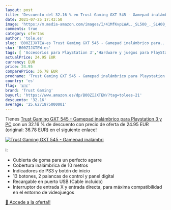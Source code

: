 ```yaml
---
layout: post
title: 'Descuento del 32.16 % en Trust Gaming GXT 545 - Gamepad inalámbri'
date: 2021-07-25 17:43:50
image: 'https://m.media-amazon.com/images/I/41MfKvpLWAL._SL500_._SL400_.jpg'
comments: true
category: ofertas
author: 'tole.es'
slug: 'B00ZIJXTEW-es Trust Gaming GXT 545 - Gamepad inalámbrico para...'
sku: 'B00ZIJXTEW-es'
tags: [ 'Accesorios para PlayStation 3','Hardware y juegos para PlayStation 3','Mandos para PlayStation 3','Mandos y controles para PlayStation 3','Sistemas precursores y micro consolas','Videojuegos','playstation','trust gaming', ]
actualPrice: 24.95 EUR
currency: EUR
price: 24.95
comparePrice: 36.78 EUR
prodname: 'Trust Gaming GXT 545 - Gamepad inalámbrico para Playstation 3 y PC'
country: 'es'
flag: '🇪🇸'
brand: 'Trust Gaming'
buyurl: 'https://www.amazon.es/dp/B00ZIJXTEW/?tag=tolees-21'
descuento: '32.16'
average: '25.6271875000001'
---
```


Tienes [Trust Gaming GXT 545 - Gamepad inalámbrico para Playstation 3 y PC](https://www.amazon.es/dp/B00ZIJXTEW/?tag=tolees-21) con un 32.16 % de descuento con precio de oferta de 24.95 EUR (original: 36.78 EUR) en el siguiente enlace!

[![Trust Gaming GXT 545 - Gamepad inalámbri](https://m.media-amazon.com/images/I/41MfKvpLWAL._SL500_._SL400_.jpg)](https://www.amazon.es/dp/B00ZIJXTEW/?tag=tolees-21)

ℹ️:

- Cubierta de goma para un perfecto agarre
- Cobertura inalámbrica de 10 metros
- Indicadores de PS3 y botón de inicio
- 13 botones, 2 palancas de control y panel digital
- Recargable en puerto USB (Cable incluido)
- Interruptor de entrada X y entrada directa, para máxima compatibilidad en el entorno de videojuegos

[🛒 Accede a la oferta!!](https://www.amazon.es/dp/B00ZIJXTEW/?tag=tolees-21)
